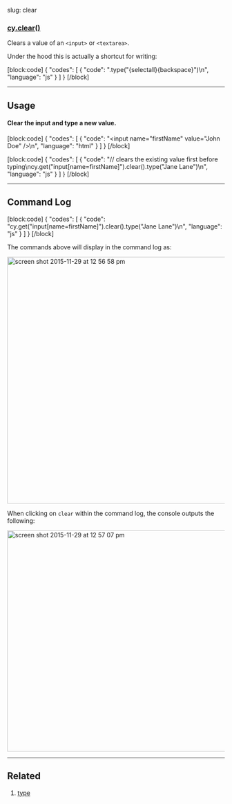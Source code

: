 slug: clear

### [cy.clear()](#usage)

Clears a value of an `<input>` or `<textarea>`.

Under the hood this is actually a shortcut for writing:

[block:code]
{
    "codes": [
        {
            "code": ".type(\"{selectall}{backspace}\")\n",
            "language": "js"
        }
    ]
}
[/block]

***

## Usage

#### Clear the input and type a new value.

[block:code]
{
    "codes": [
        {
            "code": "<input name=\"firstName\" value=\"John Doe\" />\n",
            "language": "html"
        }
    ]
}
[/block]

[block:code]
{
    "codes": [
        {
            "code": "// clears the existing value first before typing\ncy.get(\"input[name=firstName]\").clear().type(\"Jane Lane\")\n",
            "language": "js"
        }
    ]
}
[/block]

***

## Command Log

[block:code]
{
    "codes": [
        {
            "code": "cy.get(\"input[name=firstName]\").clear().type(\"Jane Lane\")\n",
            "language": "js"
        }
    ]
}
[/block]

The commands above will display in the command log as:

<img width="570" alt="screen shot 2015-11-29 at 12 56 58 pm" src="https://cloud.githubusercontent.com/assets/1271364/11458939/bac1f4dc-9698-11e5-8e20-1ed9405f3d30.png">

When clicking on `clear` within the command log, the console outputs the following:

<img width="511" alt="screen shot 2015-11-29 at 12 57 07 pm" src="https://cloud.githubusercontent.com/assets/1271364/11458940/bdc93a50-9698-11e5-8be7-ef6a0470c3ae.png">

***

## Related
1. [type]([type)